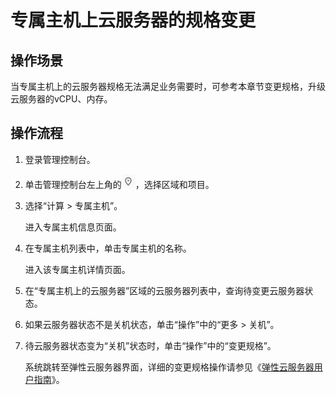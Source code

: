 # 专属主机上云服务器的规格变更<a name="deh_01_0028"></a>

## 操作场景<a name="section794312566456"></a>

当专属主机上的云服务器规格无法满足业务需要时，可参考本章节变更规格，升级云服务器的vCPU、内存。

## 操作流程<a name="section11641463461"></a>

1.  登录管理控制台。
2.  单击管理控制台左上角的![](figures/icon-region.png)，选择区域和项目。
3.  选择“计算 \> 专属主机”。

    进入专属主机信息页面。

4.  在专属主机列表中，单击专属主机的名称。

    进入该专属主机详情页面。

5.  在“专属主机上的云服务器”区域的云服务器列表中，查询待变更云服务器状态。
6.  如果云服务器状态不是关机状态，单击“操作”中的“更多 \> 关机”。
7.  待云服务器状态变为“关机”状态时，单击“操作”中的“变更规格”。

    系统跳转至弹性云服务器界面，详细的变更规格操作请参见《[弹性云服务器用户指南](https://support.huaweicloud.com/usermanual-ecs/zh-cn_topic_0013771092.html)》。



